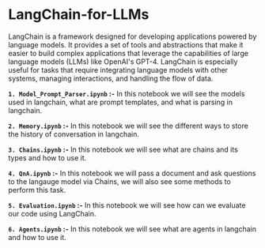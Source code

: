 # LangChain-for-LLMs
LangChain is a framework designed for developing applications powered by language models. It provides a set of tools and abstractions that make it easier to build complex applications that leverage the capabilities of large language models (LLMs) like OpenAI's GPT-4. LangChain is especially useful for tasks that require integrating language models with other systems, managing interactions, and handling the flow of data.

**`1. Model_Prompt_Parser.ipynb` :-** In this notebook we will see the models used in langchain, what are prompt templates, and what is parsing in langchain.

**`2. Memory.ipynb` :-** In this notebook we will see the different ways to store the history of conversation in langchain.

**`3. Chains.ipynb` :-** In this notebook we will see what are chains and its types and how to use it.

**`4. QnA.ipynb` :-** In this notebook we will pass a document and ask questions to the langauge model via Chains, we will also see some methods to perform this task.

**`5. Evaluation.ipynb` :-** In this notebook we will see how can we evaluate our code using LangChain.

**`6. Agents.ipynb` :-** In this notebook we will see what are agents in langchain and how to use it.
